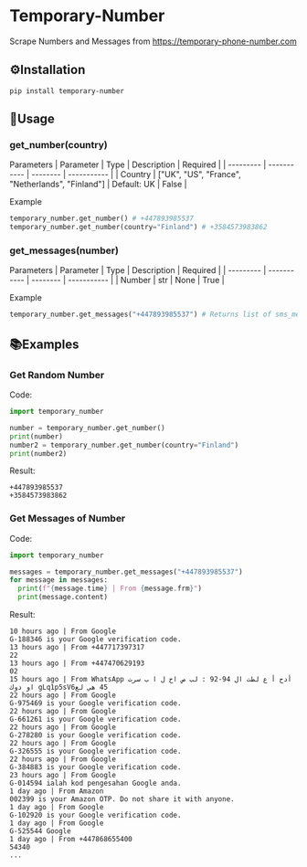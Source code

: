 # Temporary-Number
Scrape Numbers and Messages from https://temporary-phone-number.com
## ⚙️Installation
```
pip install temporary-number
```
## 📕Usage
### get_number(country)
Parameters
| Parameter | Type | Description | Required | 
| --------- | ----------- | -------- | ----------- |
| Country   | ["UK", "US", "France", "Netherlands", "Finland"] | Default: UK | False    | 

Example
```py
temporary_number.get_number() # +447893985537
temporary_number.get_number(country="Finland") # +3584573983862
```
### get_messages(number)
Parameters
| Parameter | Type | Description | Required | 
| --------- | ----------- | -------- | ----------- |
| Number   | str | None | True    | 

Example
```py
temporary_number.get_messages("+447893985537") # Returns list of sms_message
```
## 📚Examples
### Get Random Number
Code:
```py
import temporary_number

number = temporary_number.get_number()
print(number)
number2 = temporary_number.get_number(country="Finland")
print(number2)
```
Result:
```
+447893985537
+3584573983862
```
### Get Messages of Number
Code:
```py
import temporary_number

messages = temporary_number.get_messages("+447893985537")
for message in messages:
  print(f"{message.time} | From {message.frm}")
  print(message.content)
```
Result:
```
10 hours ago | From Google
G-188346 is your Google verification code.
13 hours ago | From +447717397317
22
13 hours ago | From +447470629193
02
15 hours ago | From WhatsApp ‎‫أدح أ ع لطت ال 94-92 : لب ص اخ ل ا ب سرت او دوك‬‎ ‎‫45 هي لعgLq1p5sV6‬‎
22 hours ago | From Google
G-975469 is your Google verification code.
22 hours ago | From Google
G-661261 is your Google verification code.
22 hours ago | From Google
G-278280 is your Google verification code.
22 hours ago | From Google
G-326555 is your Google verification code.
22 hours ago | From Google
G-384883 is your Google verification code.
23 hours ago | From Google
G-014594 ialah kod pengesahan Google anda.
1 day ago | From Amazon
002399 is your Amazon OTP. Do not share it with anyone.
1 day ago | From Google
G-102920 is your Google verification code.
1 day ago | From Google
G-525544 Google
1 day ago | From +447868655400
54340
...
```

